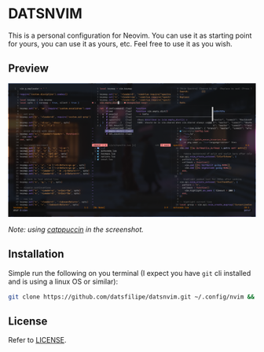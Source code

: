 # DATSNVIM

This is a personal configuration for Neovim. You can use it as starting point for yours, you can use it as yours, etc. Feel free to use it as you wish.

## Preview

![Preview](./assets/preview.png)

*Note: using [catppuccin](https://github.com/catppuccin/nvim) in the screenshot.*

## Installation

Simple run the following on you terminal (I expect you have `git` cli installed and is using a linux OS or similar):

```bash
git clone https://github.com/datsfilipe/datsnvim.git ~/.config/nvim && nvim
```

## License

Refer to [LICENSE](./LICENSE).
